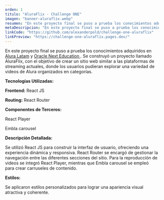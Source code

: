 ```yaml
---
orden: 1
titulo: "AluraFlix - Challenge ONE"
imagen: "banner-aluraflix.webp"
resumen: "En este proyecto final se puso a prueba los conocimientos adquiridos en <a class='text-yellow' href='https://www.aluracursos.com/' target='_blank'>Alura Latam</a> y <a class='text-yellow' href='https://www.oracle.com/cl/education/oracle-next-education/' target='_blank'>Oracle Next Education.</a> Se construyó un proyecto llamado AluraFlix, con el objetivo de crear un sitio web similar a las plataformas de streaming actuales, donde los usuarios pudieran explorar una variedad de videos de Alura organizados en categorías."
metaDescripcion: "En este proyecto final se puso a prueba los conocimientos adquiridos en Alura Latam y Oracle Next Education. Se construyó un proyecto llamado AluraFlix, con el objetivo de crear un sitio web similar a las plataformas de streaming actuales, donde los usuarios pudieran explorar una variedad de videos de Alura organizados en categorías."
linkCode: "https://github.com/alexanderpold/challenge-one-aluraflix"
linkPreview: "https://challenge-one-aluraflix.pages.dev/"
---
```


En este proyecto final se puso a prueba los conocimientos adquiridos en [<span class="text-yellow">Alura Latam</span>](https://www.aluracursos.com/) y [<span class="text-yellow">Oracle Next Education</span> ](https://www.oracle.com/cl/education/oracle-next-education/).</span> Se construyó un proyecto llamado AluraFlix, con el objetivo de crear un sitio web similar a las plataformas de streaming actuales, donde los usuarios pudieran explorar una variedad de videos de Alura organizados en categorías.

**Tecnologías Utilizadas:**

**Frontend:** React JS

**Routing:** React Router

**Componentes de Terceros:**

React Player

Embla carousel

**Descripción Detallada:**

Se utilizó React JS para construir la interfaz de usuario, ofreciendo una experiencia dinámica y responsiva. React Router se encargó de gestionar la navegación entre las diferentes secciones del sitio. Para la reproducción de videos se integró React Player, mientras que Embla carousel se empleó para crear carruseles de contenido.

**Estilos:**

Se aplicaron estilos personalizados para lograr una apariencia visual atractiva y coherente.
